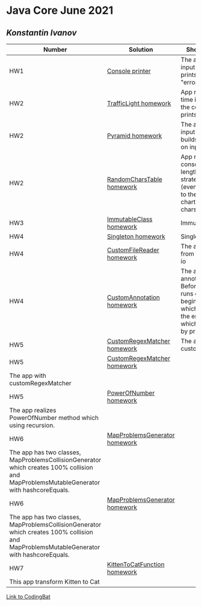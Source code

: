 # Java Core June 2021

## *Konstantin Ivanov*

| Number | Solution  | Short description
| --- | --- | --- |
| HW1 | [Console printer](https://github.com/NikolaevArtem/Java_Core_June_2021/blob/feature/konstantinIvanov/src/main/java/homework_1/Main.java) | The app that reads input arguments and prints them, until "error" argument |
| HW2 | [TrafficLight homework](https://github.com/NikolaevArtem/Java_Core_June_2021/blob/feature/konstantinIvanov/src/main/java/homework_2/traffic_light/Main.java) | App reads current time in seconds from the console and prints the traffic light  |
| HW2 | [Pyramid homework](https://github.com/NikolaevArtem/Java_Core_June_2021/blob/feature/konstantinIvanov/src/main/java/homework_2/pyramid_printer/Main.java) | The app that reads input argument and builds pyramid base on input value  |
| HW2 | [RandomCharsTable homework](https://github.com/NikolaevArtem/Java_Core_June_2021/blob/feature/konstantinIvanov/src/main/java/homework_2/random_chars_table/Main.java) | App reads from the console width and length of the chart, strategy keyword (even or odd). Prints to the console the chart of random chars from A to Z  |
| HW3 | [ImmutableClass homework](https://github.com/NikolaevArtem/Java_Core_June_2021/blob/feature/konstantinIvanov/src/main/java/homework_3/ImmutableClass.java) | Immutable class |
| HW4 | [Singleton homework](https://github.com/NikolaevArtem/Java_Core_June_2021/blob/feature/konstantinIvanov/src/main/java/homework_4/Singleton/MySingleton.java) | Singleton |
| HW4 | [CustomFileReader homework](https://github.com/NikolaevArtem/Java_Core_June_2021/blob/feature/konstantinIvanov/src/main/java/homework_4/custom_file_reader/CustomFileReader.java) | The app that reads from a file using nio io |
| HW4 | [CustomAnnotation homework](https://github.com/NikolaevArtem/Java_Core_June_2021/blob/feature/konstantinIvanov/src/main/java/homework_4/custom_annotation/test_annotation/Main.java) | The app has three annotation, BeforeSuite, which runs once at the beginning, AfterSuite, which runs once at the end, and Test which runs methods by priority |
| HW5 | [CustomRegexMatcher homework](https://github.com/NikolaevArtem/Java_Core_June_2021/blob/feature/konstantinIvanov/src/main/java/homework_5/customRegexMatcher/CustomRegexMatcher.java) | The app with customRegexMatcher |
| HW5 | [CustomRegexMatcher homework](https://github.com/NikolaevArtem/Java_Core_June_2021/blob/feature/konstantinIvanov/src/main/java/homework_5/customRegexMatcher/CustomRegexMatcher.java) |
The app with customRegexMatcher |
| HW5 | [PowerOfNumber homework](https://github.com/NikolaevArtem/Java_Core_June_2021/blob/feature/konstantinIvanov/src/main/java/homework_5/powerOfNumber/PowerOfNumber.java) |
The app realizes PowerOfNumber method  which using recursion. |
| HW6 | [MapProblemsGenerator homework](https://github.com/NikolaevArtem/Java_Core_June_2021/blob/feature/konstantinIvanov/src/main/java/homework_6/MapProblemsCollisionGenerator.java) |
The app has two classes, MapProblemsCollisionGenerator which creates 100% collision and MapProblemsMutableGenerator with hashcoreEquals. |
| HW6 | [MapProblemsGenerator homework](https://github.com/NikolaevArtem/Java_Core_June_2021/blob/feature/konstantinIvanov/src/main/java/homework_6/MapProblemsCollisionGenerator.java) |
The app has two classes, MapProblemsCollisionGenerator which creates 100% collision and MapProblemsMutableGenerator with hashcoreEquals. |
| HW7 | [KittenToCatFunction homework](https://github.com/NikolaevArtem/Java_Core_June_2021/blob/feature/konstantinIvanov/src/main/java/homework_7/KittenToCat.java) |
This app transform Kitten to Cat |


[Link to CodingBat](https://codingbat.com/done?user=kostya-ivanov9623@mail.ru&tag=8599662828)
